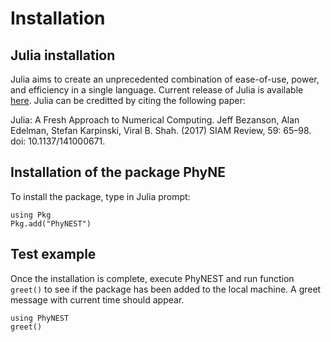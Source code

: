 # Installation

## Julia installation

Julia aims to create an unprecedented combination of ease-of-use, power, and efficiency in a single language. Current release of Julia is available [here](https://julialang.org/downloads/). Julia can be creditted by citing the following paper:

Julia: A Fresh Approach to Numerical Computing. Jeff Bezanson, Alan Edelman, Stefan Karpinski, Viral B. Shah. (2017) SIAM Review, 59: 65–98. doi: 10.1137/141000671.

## Installation of the package PhyNE
To install the package, type in Julia prompt:
```@julia install
using Pkg
Pkg.add("PhyNEST")
```

## Test example
Once the installation is complete, execute PhyNEST and run function `greet()` to see if the package has been added to the local machine. A greet message with current time should appear.
```@repl install
using PhyNEST
greet()
```